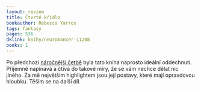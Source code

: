 ```yaml
---
layout: review
title: Čtvrté křídlo
bookauthor: Rebecca Yarros
tags: fantasy
pages: 536
dklink: knihy/neuromancer-11288
books: 1
---
```


Po předchozí [náročnější četbě](/2024/07/07/Neuromancer/) byla tato kniha naprosto ideální oddechnutí. Příjemně napínavá a čtivá do takové míry, že se vám nechce dělat nic jiného. Za mě největším highlightem jsou její postavy, které mají opravdovou hloubku. Těším se na další díl.